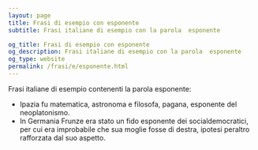 ```yaml
---
layout: page
title: Frasi di esempio con esponente 
subtitle: Frasi italiane di esempio con la parola  esponente

og_title: Frasi di esempio con esponente 
og_description: Frasi italiane di esempio con la parola  esponente
og_type: website
permalink: /frasi/e/esponente.html
---
```


Frasi italiane di esempio contenenti la parola esponente:


- Ipazia fu matematica, astronoma e filosofa, pagana, esponente del neoplatonismo.
- In Germania Frunze era stato un fido esponente dei socialdemocratici, per cui era improbabile che sua moglie fosse di destra, ipotesi peraltro rafforzata dal suo aspetto.
